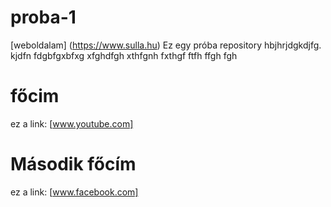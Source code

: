# proba-1
[weboldalam] (https://www.sulla.hu)
Ez egy próba repository
hbjhrjdgkdjfg.<br>kjdfn
fdgbfgxbfxg
xfghdfgh
xthfgnh
fxthgf
ftfh
ffgh
fgh
# főcim
ez a link: [www.youtube.com]
# Második főcím
ez a link: [www.facebook.com]
